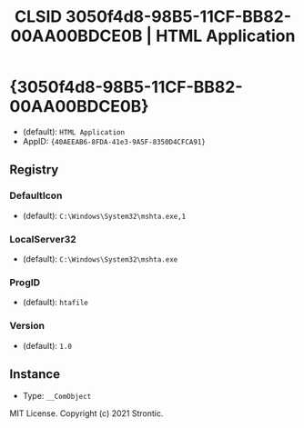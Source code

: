 ﻿---
title: "CLSID 3050f4d8-98B5-11CF-BB82-00AA00BDCE0B | HTML Application"
excerpt: What is COM-Object CLSID 3050f4d8-98B5-11CF-BB82-00AA00BDCE0B?
---

# {3050f4d8-98B5-11CF-BB82-00AA00BDCE0B}

* (default): `HTML Application`
* AppID: `{40AEEAB6-8FDA-41e3-9A5F-8350D4CFCA91}`

## Registry


### DefaultIcon

* (default): `C:\Windows\System32\mshta.exe,1`

### LocalServer32

* (default): `C:\Windows\System32\mshta.exe`

### ProgID

* (default): `htafile`

### Version

* (default): `1.0`

## Instance

* Type: `__ComObject`

MIT License. Copyright (c) 2021 Strontic.



